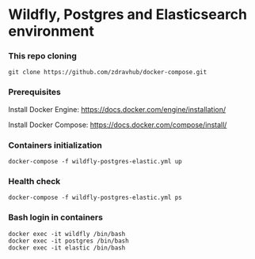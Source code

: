 # Wildfly, Postgres and Elasticsearch environment

### This repo cloning
```
git clone https://github.com/zdravhub/docker-compose.git
```
### Prerequisites
Install Docker Engine: https://docs.docker.com/engine/installation/

Install Docker Compose: https://docs.docker.com/compose/install/

### Containers initialization
```
docker-compose -f wildfly-postgres-elastic.yml up
```
### Health check
```
docker-compose -f wildfly-postgres-elastic.yml ps
```
### Bash login in containers
```
docker exec -it wildfly /bin/bash
docker exec -it postgres /bin/bash
docker exec -it elastic /bin/bash
```
